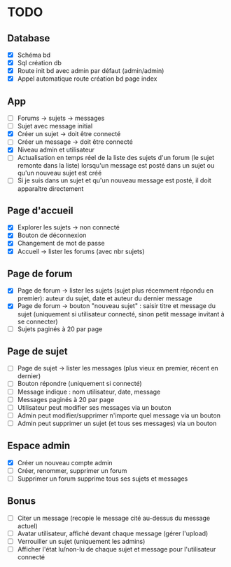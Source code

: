 # TODO

## Database

- [X] Schéma bd
- [X] Sql création db
- [X] Route init bd avec admin par défaut (admin/admin)
- [X] Appel automatique route création bd page index

## App

- [ ] Forums → sujets → messages
- [ ] Sujet avec message initial
- [X] Créer un sujet → doit être connecté
- [ ] Créer un message → doit être connecté
- [X] Niveau admin et utilisateur
- [ ] Actualisation en temps réel de la liste des sujets d'un forum (le sujet remonte dans la liste) lorsqu'un message est posté dans un sujet ou qu'un nouveau sujet est créé
- [ ] Si je suis dans un sujet et qu'un nouveau message est posté, il doit apparaître directement

## Page d'accueil

- [X] Explorer les sujets → non connecté
- [X] Bouton de déconnexion
- [X] Changement de mot de passe
- [X] Accueil → lister les forums (avec nbr sujets)

## Page de forum

- [X] Page de forum → lister les sujets (sujet plus récemment répondu en premier): auteur du sujet, date et auteur du dernier message
- [X] Page de forum → bouton "nouveau sujet" : saisir titre et message du sujet (uniquement si utilisateur connecté, sinon petit message invitant à se connecter)
- [ ] Sujets paginés à 20 par page

## Page de sujet

- [ ] Page de sujet → lister les messages (plus vieux en premier, récent en dernier)
- [ ] Bouton répondre (uniquement si connecté)
- [ ] Message indique : nom utilisateur, date, message
- [ ] Messages paginés à 20 par page
- [ ] Utilisateur peut modifier ses messages via un bouton
- [ ] Admin peut modifier/supprimer n'importe quel message via un bouton
- [ ] Admin peut supprimer un sujet (et tous ses messages) via un bouton

## Espace admin

- [X] Créer un nouveau compte admin
- [ ] Créer, renommer, supprimer un forum
- [ ] Supprimer un forum supprime tous ses sujets et messages

## Bonus

- [ ] Citer un message (recopie le message cité au-dessus du message actuel)
- [ ] Avatar utilisateur, affiché devant chaque message (gérer l'upload)
- [ ] Verrouiller un sujet (uniquement les admins)
- [ ] Afficher l'état lu/non-lu de chaque sujet et message pour l'utilisateur connecté
